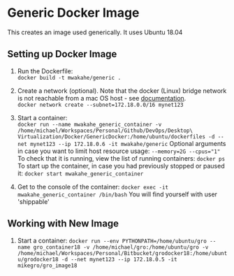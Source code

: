 # Generic Docker Image
This creates an image used generically. It uses Ubuntu 18.04


## Setting up Docker Image
1. Run the Dockerfile:  
```docker build -t mwakahe/generic .```

3. Create a network (optional). Note that the docker (Linux) bridge network is not reachable from a mac OS host - see [documentation](https://docs.docker.com/docker-for-mac/networking).  
```docker network create --subnet=172.18.0.0/16 mynet123```

4. Start a container:  
```docker run --name mwakahe_generic_container -v /home/michael/Workspaces/Personal/Github/DevOps/Desktop\ Virtualization/Docker/GenericDocker:/home/ubuntu/dockerfiles -d --net mynet123 --ip 172.18.0.6 -it mwakahe/generic```
Optional arguments in case you want to limit host resource usage:
```--memory=2G --cpus="1"```
To check that it is running, view the list of running containers:
```docker ps```
To start up the container, in case you had previously stopped or paused it:
```docker start mwakahe_generic_container```

5. Get to the console of the container:
```docker exec -it mwakahe_generic_container /bin/bash```
You will find yourself with user 'shippable'


## Working with New Image
1. Start a container:
```docker run --env PYTHONPATH=/home/ubuntu/gro --name gro_container18 -v /home/michael/gro:/home/ubuntu/gro -v /home/michael/Workspaces/Personal/Bitbucket/grodocker18:/home/ubuntu/grodocker18 -d --net mynet123 --ip 172.18.0.5 -it mikegro/gro_image18```
